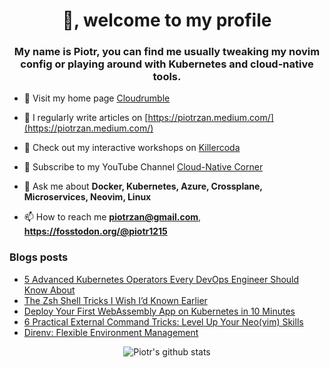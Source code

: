 <h1 align="center">👋, welcome to my profile</h1>
<h3 align="center">My name is Piotr, you can find me usually tweaking my novim
config or playing around with Kubernetes and cloud-native tools.</h3>

- 🔭 Visit my home page [Cloudrumble](https://www.cloudrumble.net)

- 📝 I regularly write articles on [https://piotrzan.medium.com/](https://piotrzan.medium.com/)

- 🌱 Check out my interactive workshops on [Killercoda](https://killercoda.com/decoder)
  
- 🎥 Subscribe to my YouTube Channel [Cloud-Native Corner](https://www.youtube.com/channel/UCkWVN7H3JqGtJ5Pv5bvCrAw)

- 💬 Ask me about **Docker, Kubernetes, Azure, Crossplane, Microservices, Neovim, Linux**

- 📫 How to reach me **piotrzan@gmail.com**, **https://fosstodon.org/@piotr1215**

### Blogs posts

<!-- BLOG-POST-LIST:START -->
- [5 Advanced Kubernetes Operators Every DevOps Engineer Should Know About](https://piotrzan.medium.com/5-advanced-kubernetes-operators-every-devops-engineer-should-know-about-ab46bdc1c7d5?source=rss-3c5c31a7d1d7------2)
- [The Zsh Shell Tricks I Wish I’d Known Earlier](https://itnext.io/the-zsh-shell-tricks-i-wish-id-known-earlier-ae99e91c53c2?source=rss-3c5c31a7d1d7------2)
- [Deploy Your First WebAssembly App on Kubernetes in 10 Minutes](https://itnext.io/deploy-your-first-webassembly-app-on-kubernetes-in-10-minutes-ad61b668501c?source=rss-3c5c31a7d1d7------2)
- [6 Practical External Command Tricks: Level Up Your Neo&lpar;vim&rpar; Skills](https://itnext.io/6-practical-external-command-tricks-level-up-your-neo-vim-skills-ed656abf38b1?source=rss-3c5c31a7d1d7------2)
- [Direnv: Flexible Environment Management](https://itnext.io/direnv-flexible-environment-management-4a9703c46645?source=rss-3c5c31a7d1d7------2)
<!-- BLOG-POST-LIST:END -->

<p align="center">
  <img
  src="https://github-readme-stats.vercel.app/api?username=piotr1215&count_private=true" alt="Piotr's github stats">
</p>
